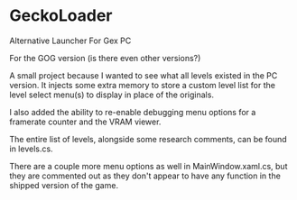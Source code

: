 # GeckoLoader
Alternative Launcher For Gex PC


For the GOG version (is there even other versions?)

A small project because I wanted to see what all levels existed in the PC version. It injects some extra memory to store a custom level list for the level select menu(s) to display in place of the originals.

I also added the ability to re-enable debugging menu options for a framerate counter and the VRAM viewer.

The entire list of levels, alongside some research comments, can be found in levels.cs.

There are a couple more menu options as well in MainWindow.xaml.cs, but they are commented out as they don't appear to have any function in the shipped version of the game.